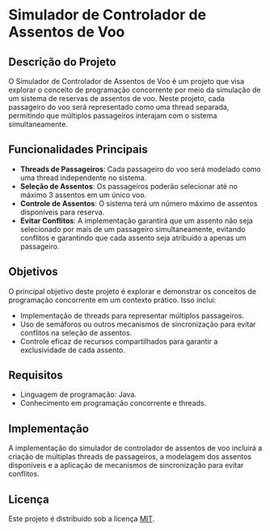 # Simulador de Controlador de Assentos de Voo

## Descrição do Projeto
O Simulador de Controlador de Assentos de Voo é um projeto que visa explorar o conceito de programação concorrente por meio da simulação de um sistema de reservas de assentos de voo. Neste projeto, cada passageiro do voo será representado como uma thread separada, permitindo que múltiplos passageiros interajam com o sistema simultaneamente.

## Funcionalidades Principais
- **Threads de Passageiros**: Cada passageiro do voo será modelado como uma thread independente no sistema.
- **Seleção de Assentos**: Os passageiros poderão selecionar até no máximo 3 assentos em um único voo.
- **Controle de Assentos**: O sistema terá um número máximo de assentos disponíveis para reserva.
- **Evitar Conflitos**: A implementação garantirá que um assento não seja selecionado por mais de um passageiro simultaneamente, evitando conflitos e garantindo que cada assento seja atribuído a apenas um passageiro.

## Objetivos
O principal objetivo deste projeto é explorar e demonstrar os conceitos de programação concorrente em um contexto prático. Isso inclui:
- Implementação de threads para representar múltiplos passageiros.
- Uso de semáforos ou outros mecanismos de sincronização para evitar conflitos na seleção de assentos.
- Controle eficaz de recursos compartilhados para garantir a exclusividade de cada assento.

## Requisitos
- Linguagem de programação: Java.
- Conhecimento em programação concorrente e threads.


## Implementação
A implementação do simulador de controlador de assentos de voo incluirá a criação de múltiplas threads de passageiros, a modelagem dos assentos disponíveis e a aplicação de mecanismos de sincronização para evitar conflitos.


## Licença
Este projeto é distribuído sob a licença [MIT](LICENSE).
